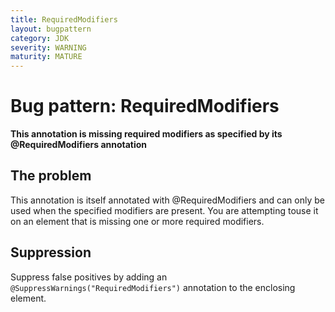 ```yaml
---
title: RequiredModifiers
layout: bugpattern
category: JDK
severity: WARNING
maturity: MATURE
---
```


# Bug pattern: RequiredModifiers
__This annotation is missing required modifiers as specified by its @RequiredModifiers annotation__

## The problem
This annotation is itself annotated with @RequiredModifiers and can only be used when the specified modifiers are present. You are attempting touse it on an  element that is missing one or more required modifiers.

## Suppression
Suppress false positives by adding an `@SuppressWarnings("RequiredModifiers")` annotation to the enclosing element.
